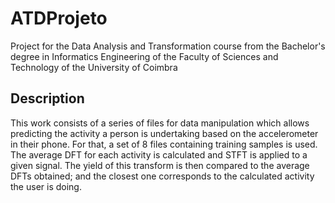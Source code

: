 # ATDProjeto

Project for the Data Analysis and Transformation course from the Bachelor's degree in Informatics Engineering of the Faculty of Sciences and Technology of the University of Coimbra

## Description

This work consists of a series of files for data manipulation which allows predicting the activity a person is undertaking based on the accelerometer in their phone. For that, a set of 8 files containing training samples is used. The average DFT for each activity is calculated and STFT is applied to a given signal. The yield of this transform is then compared to the average DFTs obtained; and the closest one corresponds to the calculated activity the user is doing.

